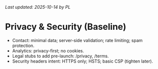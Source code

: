 _Last updated: 2025-10-14 by PL_

# Privacy & Security (Baseline)

- Contact: minimal data; server-side validation; rate limiting; spam protection.
- Analytics: privacy-first; no cookies.
- Legal stubs to add pre-launch: /privacy, /terms.
- Security headers intent: HTTPS only; HSTS; basic CSP (tighten later).
